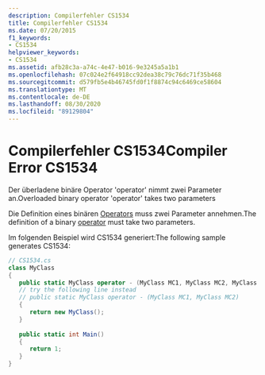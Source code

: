 ```yaml
---
description: Compilerfehler CS1534
title: Compilerfehler CS1534
ms.date: 07/20/2015
f1_keywords:
- CS1534
helpviewer_keywords:
- CS1534
ms.assetid: afb28c3a-a74c-4e47-b016-9e3245a5a1b1
ms.openlocfilehash: 07c024e2f64918cc92dea38c79c76dc71f35b468
ms.sourcegitcommit: d579fb5e4b46745fd0f1f8874c94c6469ce58604
ms.translationtype: MT
ms.contentlocale: de-DE
ms.lasthandoff: 08/30/2020
ms.locfileid: "89129804"
---
```

# <a name="compiler-error-cs1534"></a><span data-ttu-id="2f180-103">Compilerfehler CS1534</span><span class="sxs-lookup"><span data-stu-id="2f180-103">Compiler Error CS1534</span></span>
<span data-ttu-id="2f180-104">Der überladene binäre Operator 'operator' nimmt zwei Parameter an.</span><span class="sxs-lookup"><span data-stu-id="2f180-104">Overloaded binary operator 'operator' takes two parameters</span></span>  
  
 <span data-ttu-id="2f180-105">Die Definition eines binären [Operators](../language-reference/operators/operator-overloading.md) muss zwei Parameter annehmen.</span><span class="sxs-lookup"><span data-stu-id="2f180-105">The definition of a binary [operator](../language-reference/operators/operator-overloading.md) must take two parameters.</span></span>  
  
 <span data-ttu-id="2f180-106">Im folgenden Beispiel wird CS1534 generiert:</span><span class="sxs-lookup"><span data-stu-id="2f180-106">The following sample generates CS1534:</span></span>  
  
```csharp  
// CS1534.cs  
class MyClass  
{  
   public static MyClass operator - (MyClass MC1, MyClass MC2, MyClass MC3)   // CS1534  
   // try the following line instead  
   // public static MyClass operator - (MyClass MC1, MyClass MC2)  
   {  
      return new MyClass();  
   }  
  
   public static int Main()  
   {  
      return 1;  
   }  
}  
```
